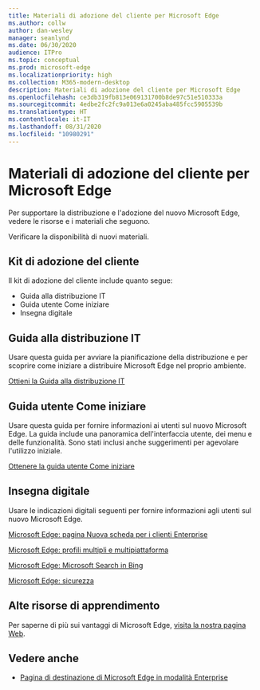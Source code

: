 ```yaml
---
title: Materiali di adozione del cliente per Microsoft Edge
ms.author: collw
author: dan-wesley
manager: seanlynd
ms.date: 06/30/2020
audience: ITPro
ms.topic: conceptual
ms.prod: microsoft-edge
ms.localizationpriority: high
ms.collection: M365-modern-desktop
description: Materiali di adozione del cliente per Microsoft Edge
ms.openlocfilehash: ce3db319fb813e069131700b8de97c51e510333a
ms.sourcegitcommit: 4edbe2fc2fc9a013e6a0245aba485fcc5905539b
ms.translationtype: HT
ms.contentlocale: it-IT
ms.lasthandoff: 08/31/2020
ms.locfileid: "10980291"
---
```

# Materiali di adozione del cliente per Microsoft Edge

Per supportare la distribuzione e l'adozione del nuovo Microsoft Edge, vedere le risorse e i materiali che seguono.

Verificare la disponibilità di nuovi materiali.

## Kit di adozione del cliente

Il kit di adozione del cliente include quanto segue:

- Guida alla distribuzione IT
- Guida utente Come iniziare
- Insegna digitale

## Guida alla distribuzione IT

Usare questa guida per avviare la pianificazione della distribuzione e per scoprire come iniziare a distribuire Microsoft Edge nel proprio ambiente.

[Ottieni la Guida alla distribuzione IT](media/customer-adoption-not-md/commercial-deployment-guide-microsoft-edge.pdf)

## Guida utente Come iniziare

Usare questa guida per fornire informazioni ai utenti sul nuovo Microsoft Edge. La guida include una panoramica dell'interfaccia utente, dei menu e delle funzionalità. Sono stati inclusi anche suggerimenti per agevolare l'utilizzo iniziale.

[Ottenere la guida utente Come iniziare](media/customer-adoption-not-md/microsoft-edge-how-to-get-started-user-guide.pdf)

## Insegna digitale

Usare le indicazioni digitali seguenti per fornire informazioni agli utenti sul nuovo Microsoft Edge.

[Microsoft Edge: pagina Nuova scheda per i clienti Enterprise](media/customer-adoption-not-md/microsoft-edge-digital-signage-enterprise-new-tab-page.pdf)

[Microsoft Edge: profili multipli e multipiattaforma](https://officedocs-cdn.azureedge.net/microsoft-edge-digital-signage-multiple-profiles-and-cross-platform.pdf)

[Microsoft Edge: Microsoft Search in Bing](https://officedocs-cdn.azureedge.net/microsoft-edge-digital-signage-microsoft-search-in-bing.pdf)

[Microsoft Edge: sicurezza](media/customer-adoption-not-md/microsoft-edge-digital-signage-security.pdf)

## Alte risorse di apprendimento

Per saperne di più sui vantaggi di Microsoft Edge, [visita la nostra pagina Web](https://www.microsoft.com/edge/business).

## Vedere anche

- [Pagina di destinazione di Microsoft Edge in modalità Enterprise](https://aka.ms/EdgeEnterprise)

